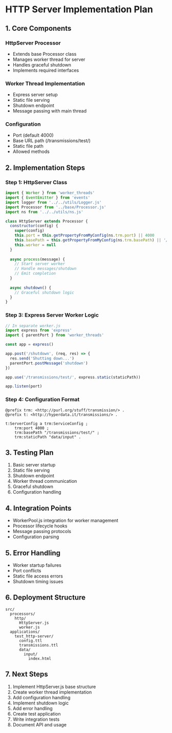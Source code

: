 # HTTP Server Implementation Plan

## 1. Core Components

### HttpServer Processor
- Extends base Processor class
- Manages worker thread for server
- Handles graceful shutdown
- Implements required interfaces

### Worker Thread Implementation
- Express server setup
- Static file serving 
- Shutdown endpoint
- Message passing with main thread

### Configuration
- Port (default 4000)
- Base URL path (/transmissions/test/)
- Static file path
- Allowed methods

## 2. Implementation Steps

### Step 1: HttpServer Class
```javascript
import { Worker } from 'worker_threads'
import { EventEmitter } from 'events'
import logger from '../../utils/Logger.js'
import Processor from '../base/Processor.js'
import ns from '../../utils/ns.js'

class HttpServer extends Processor {
  constructor(config) {
    super(config)
    this.port = this.getPropertyFromMyConfig(ns.trm.port) || 4000
    this.basePath = this.getPropertyFromMyConfig(ns.trm.basePath) || '/transmissions/test/'
    this.worker = null
  }
  
  async process(message) {
    // Start server worker
    // Handle messages/shutdown
    // Emit completion
  }
  
  async shutdown() {
    // Graceful shutdown logic
  }
}
```

### Step 3: Express Server Worker Logic
```javascript
// In separate worker.js
import express from 'express'
import { parentPort } from 'worker_threads'

const app = express()

app.post('/shutdown', (req, res) => {
  res.send('Shutting down...')
  parentPort.postMessage('shutdown')
})

app.use('/transmissions/test/', express.static(staticPath))

app.listen(port)
```

### Step 4: Configuration Format
```turtle
@prefix trm: <http://purl.org/stuff/transmission/> .
@prefix t: <http://hyperdata.it/transmissions/> .

t:ServerConfig a trm:ServiceConfig ;
    trm:port 4000 ;
    trm:basePath "/transmissions/test/" ;
    trm:staticPath "data/input" .
```

## 3. Testing Plan

1. Basic server startup
2. Static file serving
3. Shutdown endpoint
4. Worker thread communication
5. Graceful shutdown
6. Configuration handling

## 4. Integration Points

- WorkerPool.js integration for worker management
- Processor lifecycle hooks
- Message passing protocols
- Configuration parsing

## 5. Error Handling

- Worker startup failures
- Port conflicts
- Static file access errors
- Shutdown timing issues 

## 6. Deployment Structure
```
src/
  processors/
    http/
      HttpServer.js
      worker.js
  applications/
    test_http-server/
      config.ttl
      transmissions.ttl
      data/
        input/
          index.html
```

## 7. Next Steps

1. Implement HttpServer.js base structure
2. Create worker thread implementation
3. Add configuration handling
4. Implement shutdown logic
5. Add error handling
6. Create test application
7. Write integration tests
8. Document API and usage


